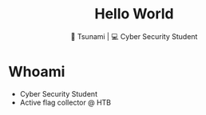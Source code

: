 <div align="center">
  <h1>Hello World</h1>
</div>

<div align="center">
  <p> 🐲 Tsunami &#124; 💻 Cyber Security Student </p>
</div>

# Whoami
- Cyber Security Student
- Active flag collector @ HTB

